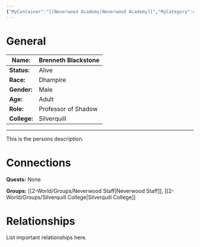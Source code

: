 ```yaml
---
{"MyContainer":"[[Neverwood Academy|Neverwood Academy]]","MyCategory":null,"image":"Template_Person_Placeholder.png","tags":["Category/People"],"obsidianUIMode":"preview","aliases":null,"NoteStatus":"❓","char_status":"Alive","char_race":"Dhampir","char_gender":"Male","char_role":"Professor of Shadow","char_college":"Silverquill","char_items":null,"char_age":"Adult","parents":null,"children":null,"enemies":null,"allies":null,"siblings":null,"partner":null,"Connected_Quests":[],"Connected_Groups":["[[2-World/Groups/Neverwood Staff.md|Neverwood Staff]]","[[2-World/Groups/Silverquill College.md|Silverquill College]]"],"dg-publish":true,"dg-path":"World/People/Brenneth Blackstone.md","permalink":"/world/people/brenneth-blackstone/","dgPassFrontmatter":true,"updated":"2025-10-01T18:20:44.000+01:00"}
---
```




# General


| Name:        | Brenneth Blackstone |
| ------------ | ------------------- |
| **Status:**  | Alive               |
| **Race:**    | Dhampire            |
| **Gender:**  | Male                |
| **Age:**     | Adult               |
| **Role:**    | Professor of Shadow |
| **College:** | Silverquill         |


---

This is the persons description. 


# Connections


**Quests:** None 

**Groups:** [[2-World/Groups/Neverwood Staff\|Neverwood Staff]], [[2-World/Groups/Silverquill College\|Silverquill College]]


# Relationships

List important relationships here. 

